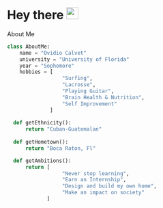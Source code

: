 # Hey there <img src="https://media.giphy.com/media/hvRJCLFzcasrR4ia7z/giphy.gif" width="28px" height="28px">
About Me
```python
class AboutMe:
    name = "Ovidio Calvet"
    university = "University of Florida"
    year = "Sophomore"
    hobbies = [
                  "Surfing",
                  "Lacrosse",
                  "Playing Guitar",
                  "Brain Health & Nutrition",
                  "Self Improvement"
              ]
      
  def getEthnicity():
      return "Cuban-Guatemalan"
    
  def getHometown():
      return "Boca Raton, Fl"

  def getAmbitions():
      return [
                  "Never stop learning",
                  "Earn an Internship",
                  "Design and build my own home",
                  "Make an impact on society"
             ]


